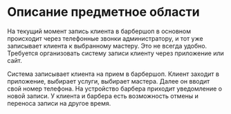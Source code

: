 # Описание предметное области

На текущий момент запись клиента в барбершоп в основном происходит через телефонные звонки администратору, и тот уже записывает клиента к выбранному мастеру. Это не всегда удобно. Требуется организовать систему записи клиенту через приложение или сайт.

Система записывает клиента на прием в барбершоп. Клиент заходит в приложение, выбирает услуги, выбирает мастера. Далее он вводит свой номер телефона. На устройство барбера приходит уведомление о новой записи. У клиента и барбера есть возможность отмены и переноса записи на другое время.
